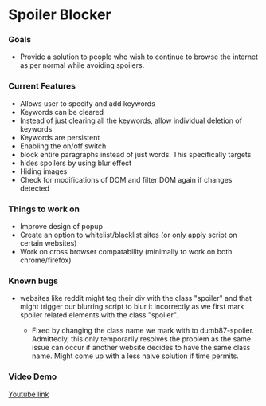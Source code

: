 <!DOCTYPE html>
<html>
    <body>
        <h1> Spoiler Blocker</h1>
        <h3>Goals</h3>
        <ul>
            <li>Provide a solution to people who wish to continue to browse the internet as per normal while avoiding spoilers.</li>
        </ul>
        <h3>Current Features</h3>
        <ul>
            <li>Allows user to specify and add keywords</li>
            <li>Keywords can be cleared</li>
            <li>Instead of just clearing all the keywords, allow individual deletion of keywords</li>
            <li>Keywords are persistent</li>
            <li>Enabling the on/off switch</li>
            <li>block entire paragraphs instead of just words. This specifically targets</li>
            <li>hides spoilers by using blur effect</li>
            <li>Hiding images</li>
            <li>Check for modifications of DOM and filter DOM again if changes detected</li>
        </ul>
        <h3>Things to work on</h3>
        <ul>
            <li>Improve design of popup</li>
            <li>Create an option to whitelist/blacklist sites (or only apply script on certain websites)</li>
            <li>Work on cross browser compatability (minimally to work on both chrome/firefox)</li>
        </ul>
        <h3>Known bugs</h3>
        <ul>
            <li>websites like reddit might tag their div with the class "spoiler" and that might trigger our blurring script to blur it incorrectly as we first mark spoiler related elements with the class "spoiler".</li>
                <ul>
                    <li>Fixed by changing the class name we mark with to dumb87-spoiler. Admittedly, this only temporarily resolves the problem as the same issue can occur if another website decides to have the same class name. Might come up with a less naive solution if time permits.</li>
                </ul>
        </ul>
        <h3>Video Demo</h3>
        <a href="https://www.youtube.com/watch?v=ABHz1v017_w&feature=youtu.be">Youtube link</a>
    </body>
</html>